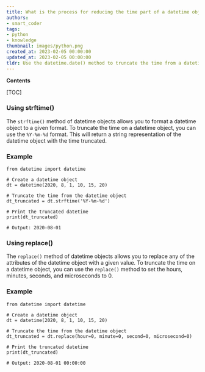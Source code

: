 ```yaml
---
title: What is the process for reducing the time part of a datetime object?
authors:
- smart_coder
tags:
- python
- knowledge
thumbnail: images/python.png
created_at: 2023-02-05 00:00:00
updated_at: 2023-02-05 00:00:00
tldr: Use the datetime.date() method to truncate the time from a datetime object.
---
```


**Contents**

[TOC]

### Using strftime()
The `strftime()` method of datetime objects allows you to format a datetime object to a given format. To truncate the time on a datetime object, you can use the `%Y-%m-%d` format. This will return a string representation of the datetime object with the time truncated. 

### Example

```
from datetime import datetime

# Create a datetime object
dt = datetime(2020, 8, 1, 10, 15, 20)

# Truncate the time from the datetime object
dt_truncated = dt.strftime('%Y-%m-%d')

# Print the truncated datetime
print(dt_truncated)

# Output: 2020-08-01
```

### Using replace()
The `replace()` method of datetime objects allows you to replace any of the attributes of the datetime object with a given value. To truncate the time on a datetime object, you can use the `replace()` method to set the hours, minutes, seconds, and microseconds to 0. 

### Example

```
from datetime import datetime

# Create a datetime object
dt = datetime(2020, 8, 1, 10, 15, 20)

# Truncate the time from the datetime object
dt_truncated = dt.replace(hour=0, minute=0, second=0, microsecond=0)

# Print the truncated datetime
print(dt_truncated)

# Output: 2020-08-01 00:00:00
```
